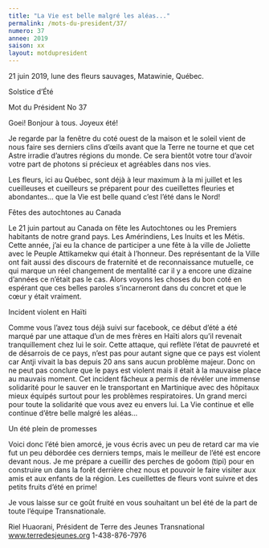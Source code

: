 ```yaml
---
title: "La Vie est belle malgré les aléas..."
permalink: /mots-du-president/37/
numero: 37
annee: 2019
saison: xx
layout: motdupresident
---
```


21 juin 2019, lune des fleurs sauvages, Matawinie, Québec.

Solstice d’Été

Mot du Président No 37

Goei! Bonjour à tous. Joyeux été!

Je regarde par la fenêtre du coté ouest de la maison et le soleil vient de nous faire ses derniers clins d’œils avant que la Terre ne tourne et que cet Astre irradie d’autres régions du monde. Ce sera bientôt votre tour d’avoir votre part de photons si précieux et agréables dans nos vies.

Les fleurs, ici au Québec, sont déjà à leur maximum à la mi juillet et les cueilleuses et cueilleurs se préparent pour des cueillettes fleuries et abondantes… que la Vie est belle quand c’est l’été dans le Nord!

Fêtes des autochtones au Canada

Le 21 juin partout au Canada on fête les Autochtones ou les Premiers habitants de notre grand pays. Les Amérindiens, Les Inuits et les Métis. Cette année, j’ai eu la chance de participer a une fête à la ville de Joliette avec le Peuple Attikamekw qui était à l’honneur. Des représentant de la Ville ont fait aussi des discours de fraternité et de reconnaissance mutuelle, ce qui marque un réel changement de mentalité car il y a encore une dizaine d’années ce n’était pas le cas. Alors voyons les choses du bon coté en espérant que ces belles paroles s’incarneront dans du concret et que le cœur y était vraiment.

Incident violent en Haïti

Comme vous l’avez tous déjà suivi sur facebook, ce début d’été a été marqué par une attaque d’un de mes frères en Haïti alors qu’il revenait tranquillement chez lui le soir. Cette attaque, qui reflète l’état de pauvreté et de désarrois de ce pays, n’est pas pour autant signe que ce pays est violent car Antji vivait la bas depuis 20 ans sans aucun problème majeur. Donc on ne peut pas conclure que le pays est violent mais il était à la mauvaise place au mauvais moment. Cet incident fâcheux a permis de révéler une immense solidarité pour le sauver en le transportant en Martinique avec des hôpitaux mieux équipés surtout pour les problèmes respiratoires. Un grand merci pour toute la solidarité que vous avez eu envers lui. La Vie continue et elle continue d’être belle malgré les aléas...

Un été plein de promesses

Voici donc l’été bien amorcé, je vous écris avec un peu de retard car ma vie fut un peu débordée ces derniers temps, mais le meilleur de l’été est encore devant nous. Je me prépare a cueillir des perches de goôom (tipi) pour en construire un dans la forêt derrière chez nous et pouvoir le faire visiter aux amis et aux enfants de la région. Les cueillettes de fleurs vont suivre et des petits fruits d’été en prime!

Je vous laisse sur ce goût fruité en vous souhaitant un bel été de la part de toute l’équipe Transnationale.

Riel Huaorani, Président de Terre des Jeunes Transnational www.terredesjeunes.org 1-438-876-7976
